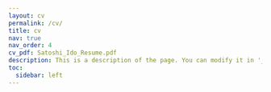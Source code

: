 ```yaml
---
layout: cv
permalink: /cv/
title: cv
nav: true
nav_order: 4
cv_pdf: Satoshi_Ido_Resume.pdf
description: This is a description of the page. You can modify it in '_pages/cv.md'. You can also change or remove the top pdf download button.
toc:
  sidebar: left
---
```

